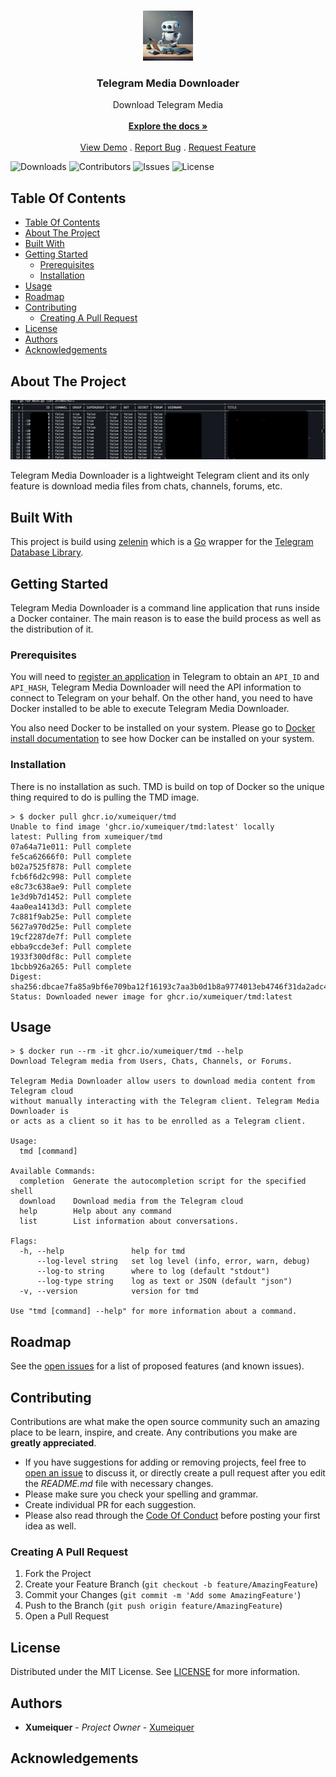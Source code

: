 <br/>
<p align="center">
  <a href="https://github.com/Xumeiquer/tmd">
    <img src="rsc/img/logo.png" alt="Logo" width="80" height="80">
  </a>

  <h3 align="center">Telegram Media Downloader</h3>

  <p align="center">
    Download Telegram Media
    <br/>
    <br/>
    <a href="https://github.com/Xumeiquer/tmd"><strong>Explore the docs »</strong></a>
    <br/>
    <br/>
    <a href="https://github.com/Xumeiquer/tmd">View Demo</a>
    .
    <a href="https://github.com/Xumeiquer/tmd/issues">Report Bug</a>
    .
    <a href="https://github.com/Xumeiquer/tmd/issues">Request Feature</a>
  </p>
</p>

![Downloads](https://img.shields.io/github/downloads/Xumeiquer/tmd/total) ![Contributors](https://img.shields.io/github/contributors/Xumeiquer/tmd?color=dark-green) ![Issues](https://img.shields.io/github/issues/Xumeiquer/tmd) ![License](https://img.shields.io/github/license/Xumeiquer/tmd) 

## Table Of Contents

- [Table Of Contents](#table-of-contents)
- [About The Project](#about-the-project)
- [Built With](#built-with)
- [Getting Started](#getting-started)
  - [Prerequisites](#prerequisites)
  - [Installation](#installation)
- [Usage](#usage)
- [Roadmap](#roadmap)
- [Contributing](#contributing)
  - [Creating A Pull Request](#creating-a-pull-request)
- [License](#license)
- [Authors](#authors)
- [Acknowledgements](#acknowledgements)

## About The Project

![Screen Shot](rsc/img/screenshot.png)

Telegram Media Downloader is a lightweight Telegram client and its only feature is download media files from chats, channels, forums, etc.

## Built With

This project is build using [zelenin](https://github.com/zelenin/go-tdlib) which is a [Go](https://go.dev) wrapper for the [Telegram Database Library](https://github.com/tdlib/td).

## Getting Started

Telegram Media Downloader is a command line application that runs inside a Docker container. The main reason is to ease the build process as well as the distribution of it.

### Prerequisites

You will need to [register an application](https://my.telegram.org/apps) in Telegram to obtain an `API_ID` and `API_HASH`, Telegram Media Downloader will need the API information to connect to Telegram on your behalf.
On the other hand, you need to have Docker installed to be able to execute Telegram Media Downloader.

You also need Docker to be installed on your system. Please go to [Docker install documentation](https://docs.docker.com/engine/install/) to see how Docker can be installed on your system.

### Installation

There is no installation as such. TMD is build on top of Docker so the unique thing required to do is pulling the TMD image.

```shell
> $ docker pull ghcr.io/xumeiquer/tmd
Unable to find image 'ghcr.io/xumeiquer/tmd:latest' locally
latest: Pulling from xumeiquer/tmd
07a64a71e011: Pull complete
fe5ca62666f0: Pull complete
b02a7525f878: Pull complete
fcb6f6d2c998: Pull complete
e8c73c638ae9: Pull complete
1e3d9b7d1452: Pull complete
4aa0ea1413d3: Pull complete
7c881f9ab25e: Pull complete
5627a970d25e: Pull complete
19cf2287de7f: Pull complete
ebba9ccde3ef: Pull complete
1933f300df8c: Pull complete
1bcbb926a265: Pull complete
Digest: sha256:dbcae7fa85a9bf6e709ba12f16193c7aa3b0d1b8a9774013eb4746f31da2adc4
Status: Downloaded newer image for ghcr.io/xumeiquer/tmd:latest
```

## Usage

```shell
> $ docker run --rm -it ghcr.io/xumeiquer/tmd --help
Download Telegram media from Users, Chats, Channels, or Forums.

Telegram Media Downloader allow users to download media content from Telegram cloud
without manually interacting with the Telegram client. Telegram Media Downloader is
or acts as a client so it has to be enrolled as a Telegram client.

Usage:
  tmd [command]

Available Commands:
  completion  Generate the autocompletion script for the specified shell
  download    Download media from the Telegram cloud
  help        Help about any command
  list        List information about conversations.

Flags:
  -h, --help               help for tmd
      --log-level string   set log level (info, error, warn, debug)
      --log-to string      where to log (default "stdout")
      --log-type string    log as text or JSON (default "json")
  -v, --version            version for tmd

Use "tmd [command] --help" for more information about a command.
```

## Roadmap

See the [open issues](https://github.com/Xumeiquer/tmd/issues) for a list of proposed features (and known issues).

## Contributing

Contributions are what make the open source community such an amazing place to be learn, inspire, and create. Any contributions you make are **greatly appreciated**.
* If you have suggestions for adding or removing projects, feel free to [open an issue](https://github.com/Xumeiquer/tmd/issues/new) to discuss it, or directly create a pull request after you edit the *README.md* file with necessary changes.
* Please make sure you check your spelling and grammar.
* Create individual PR for each suggestion.
* Please also read through the [Code Of Conduct](https://github.com/Xumeiquer/tmd/blob/main/CODE_OF_CONDUCT.md) before posting your first idea as well.

### Creating A Pull Request

1. Fork the Project
2. Create your Feature Branch (`git checkout -b feature/AmazingFeature`)
3. Commit your Changes (`git commit -m 'Add some AmazingFeature'`)
4. Push to the Branch (`git push origin feature/AmazingFeature`)
5. Open a Pull Request

## License

Distributed under the MIT License. See [LICENSE](https://github.com/Xumeiquer/tmd/blob/main/LICENSE.md) for more information.

## Authors

* **Xumeiquer** - *Project Owner* - [Xumeiquer](https://github.com/Xumeiquer)

## Acknowledgements

